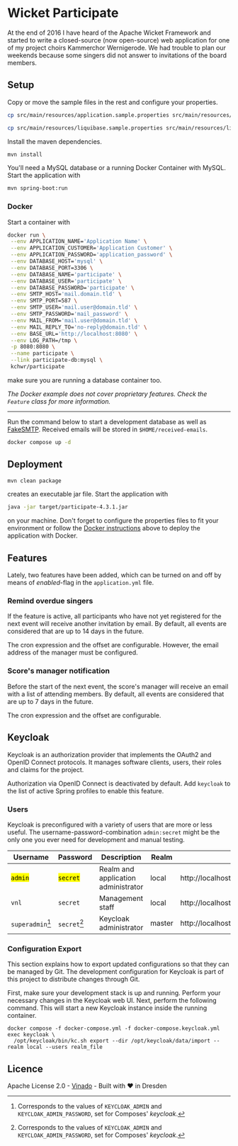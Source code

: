 # Wicket Participate

At the end of 2016 I have heard of the Apache Wicket Framework and started to write a closed-source (now open-source)
web application for one of my project choirs Kammerchor Wernigerode. We had trouble to plan our weekends because some
singers did not answer to invitations of the board members.

## Setup

Copy or move the sample files in the rest and configure your properties.

```bash
cp src/main/resources/application.sample.properties src/main/resources/application.properties

cp src/main/resources/liquibase.sample.properties src/main/resources/liquibase.properties
```

Install the maven dependencies.

```bash
mvn install
```

You'll need a MySQL database or a running Docker Container with MySQL. Start the application with

```bash
mvn spring-boot:run
```

### Docker

Start a container with
```bash
docker run \
 --env APPLICATION_NAME='Application Name' \
 --env APPLICATION_CUSTOMER='Application Customer' \
 --env APPLICATION_PASSWORD='application_password' \
 --env DATABASE_HOST='mysql' \
 --env DATABASE_PORT=3306 \
 --env DATABASE_NAME='participate' \
 --env DATABASE_USER='participate' \
 --env DATABASE_PASSWORD='participate' \
 --env SMTP_HOST='mail.domain.tld' \
 --env SMTP_PORT=587 \
 --env SMTP_USER='mail.user@domain.tld' \
 --env SMTP_PASSWORD='mail_password' \
 --env MAIL_FROM='mail.user@domain.tld' \
 --env MAIL_REPLY_TO='no-reply@domain.tld' \
 --env BASE_URL='http://localhost:8080' \
 --env LOG_PATH=/tmp \
 -p 8080:8080 \
 --name participate \
 --link participate-db:mysql \
 kchwr/participate
```
make sure you are running a database container too.

*The Docker example does not cover proprietary features. Check the `Feature` class for more information.*

---

Run the command below to start a development database as well as [FakeSMTP](https://github.com/Nilhcem/FakeSMTP).
Received emails will be stored in `$HOME/received-emails`.

```bash
docker compose up -d
```

## Deployment

```bash
mvn clean package
```
creates an executable jar file. Start the application with

```bash
java -jar target/participate-4.3.1.jar
```

on your machine. Don't forget to configure the properties files to fit your environment or follow the
[Docker instructions](#docker) above to deploy the application with Docker.

## Features

Lately, two features have been added, which can be turned on and off by means of *enabled*-flag in the `application.yml`
file.

### Remind overdue singers

If the feature is active, all participants who have not yet registered for the next event will receive another
invitation by email. By default, all events are considered that are up to 14 days in the future.

The cron expression and the offset are configurable. However, the email address of the manager must be configured.

### Score's manager notification

Before the start of the next event, the score's manager will receive an email with a list of attending members. By default,
all events are considered that are up to 7 days in the future.

The cron expression and the offset are configurable.


## Keycloak

Keycloak is an authorization provider that implements the OAuth2 and OpenID Connect protocols. It manages software
clients, users, their roles and claims for the project.

Authorization via OpenID Connect is deactivated by default. Add `keycloak` to the list of active Spring profiles to
enable this feature.

### Users

Keycloak is preconfigured with a variety of users that are more or less useful. The username-password-combination
`admin:secret` might be the only one you ever need for development and manual testing.

| Username             | Password              | Description                         | Realm  | URL                                         |
|----------------------|-----------------------|-------------------------------------|--------|---------------------------------------------|
| <mark>`admin`</mark> | <mark>`secret`</mark> | Realm and application administrator | local  | http://localhost:8180/admin/local/console/  |
| `vnl`                | `secret`              | Management staff                    | local  | http://localhost:8180/admin/local/console/  |
| `superadmin`[^1]     | `secret`[^1]          | Keycloak administrator              | master | http://localhost:8180/admin/master/console/ |

[^1]: Corresponds to the values of `KEYCLOAK_ADMIN` and `KEYCLOAK_ADMIN_PASSWORD`, set for Composes' _keycloak_.

### Configuration Export

This section explains how to export updated configurations so that they can be managed by Git. The development
configuration for Keycloak is part of this project to distribute changes through Git.

First, make sure your development stack is up and running. Perform your necessary changes in the Keycloak web UI. Next,
perform the following command. This will start a new Keycloak instance inside the running container.

```shell
docker compose -f docker-compose.yml -f docker-compose.keycloak.yml exec keycloak \
  /opt/keycloak/bin/kc.sh export --dir /opt/keycloak/data/import --realm local --users realm_file
```


## Licence
Apache License 2.0 - [Vinado](https://vinado.de) - Built with :heart: in Dresden
